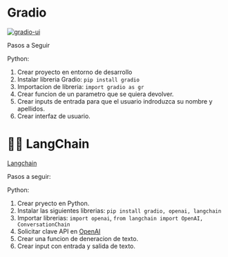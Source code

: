 # Gradio

[![gradio-ui](https://github.com/gradio-app/gradio/actions/workflows/ui.yml/badge.svg)](https://github.com/gradio-app/gradio/actions/workflows/ui.yml)  

Pasos a Seguir

Python:

1. Crear proyecto en entorno de desarrollo
2. Instalar libreria Gradio: `pip install gradio`
4. Importacion de libreria: `import gradio as gr`
5. Crear funcion de un parametro que se quiera devolver.
6. Crear inputs de entrada para que el usuario indroduzca su nombre y apellidos.
7. Crear interfaz de usuario.


# 🦜️🔗 LangChain
[Langchain](https://python.langchain.com/en/latest/index.html)

Pasos a seguir:

Python:

1. Crear pryecto en Python.
2. Instalar las siguientes librerias: `pip install gradio, openai, langchain`
3. Importar librerias: `import openai`, `from langchain import OpenAI, ConversationChain`
4. Solicitar clave API en [OpenAI](https://openai.com/)
5. Crear una funcion de deneracion de texto.
6. Crear input con entrada y salida de texto.


